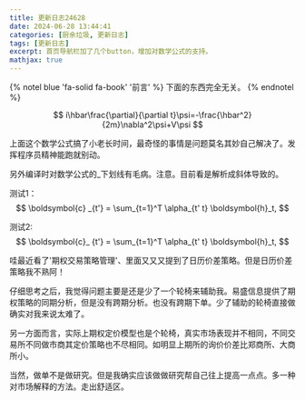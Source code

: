 ```yaml
---
title: 更新日志24628
date: 2024-06-28 13:44:41
categories: [厨余垃圾, 更新日志]
tags: [更新日志]
excerpt: 首页导航栏加了几个button，增加对数学公式的支持。
mathjax: true
---
```


{% notel blue 'fa-solid fa-book' '前言' %}
下面的东西完全无关。
{% endnotel %}

$$
i\hbar\frac{\partial}{\partial t}\psi=-\frac{\hbar^2}{2m}\nabla^2\psi+V\psi
$$

上面这个数学公式搞了小老长时间，最奇怪的事情是问题莫名其妙自己解决了。发挥程序员精神能跑就别动。

另外编译时对数学公式的_下划线有毛病。注意。目前看是解析成斜体导致的。

测试1：
$$
\boldsymbol{c} _{t'} = \sum_{t=1}^T \alpha_{t' t} \boldsymbol{h}_t,
$$

测试2:
$$
\boldsymbol{c}_ {t'} = \sum_{t=1}^T \alpha_{t' t} \boldsymbol{h}_t,
$$

哇最近看了'期权交易策略管理'、里面又又又提到了日历价差策略。但是日历价差策略我不熟阿！

仔细思考之后，我觉得问题主要是还是少了一个轮椅来辅助我。易盛信息提供了期权策略的同期分析，但是没有跨期分析。也没有跨期下单。少了辅助的轮椅直接做确实对我来说太难了。

另一方面而言，实际上期权定价模型也是个轮椅，真实市场表现并不相同，不同交易所不同做市商其定价策略也不尽相同。如明显上期所的询价价差比郑商所、大商所小。

当然，做单不是做研究。但是我确实应该做做研究帮自己往上提高一点点。多一种对市场解释的方法。走出舒适区。
